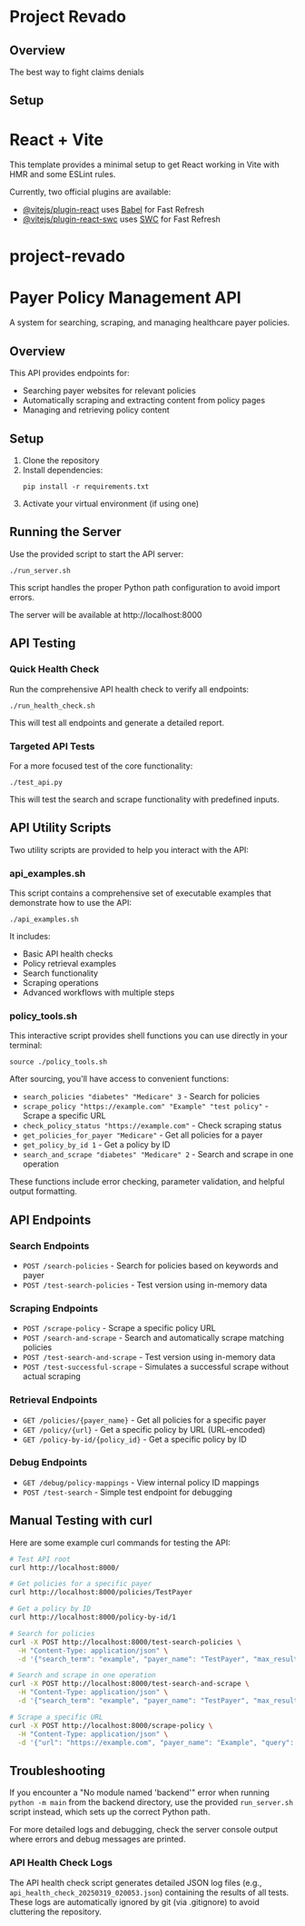 # Project Revado

## Overview

The best way to fight claims denials

## Setup

# React + Vite

This template provides a minimal setup to get React working in Vite with HMR and some ESLint rules.

Currently, two official plugins are available:

- [@vitejs/plugin-react](https://github.com/vitejs/vite-plugin-react/blob/main/packages/plugin-react/README.md) uses [Babel](https://babeljs.io/) for Fast Refresh
- [@vitejs/plugin-react-swc](https://github.com/vitejs/vite-plugin-react-swc) uses [SWC](https://swc.rs/) for Fast Refresh
# project-revado

# Payer Policy Management API

A system for searching, scraping, and managing healthcare payer policies.

## Overview

This API provides endpoints for:
- Searching payer websites for relevant policies
- Automatically scraping and extracting content from policy pages
- Managing and retrieving policy content

## Setup

1. Clone the repository
2. Install dependencies:
   ```
   pip install -r requirements.txt
   ```
3. Activate your virtual environment (if using one)

## Running the Server

Use the provided script to start the API server:

```
./run_server.sh
```

This script handles the proper Python path configuration to avoid import errors.

The server will be available at http://localhost:8000

## API Testing

### Quick Health Check

Run the comprehensive API health check to verify all endpoints:

```
./run_health_check.sh
```

This will test all endpoints and generate a detailed report.

### Targeted API Tests

For a more focused test of the core functionality:

```
./test_api.py
```

This will test the search and scrape functionality with predefined inputs.

## API Utility Scripts

Two utility scripts are provided to help you interact with the API:

### api_examples.sh

This script contains a comprehensive set of executable examples that demonstrate how to use the API:

```
./api_examples.sh
```

It includes:
- Basic API health checks
- Policy retrieval examples
- Search functionality
- Scraping operations
- Advanced workflows with multiple steps

### policy_tools.sh

This interactive script provides shell functions you can use directly in your terminal:

```
source ./policy_tools.sh
```

After sourcing, you'll have access to convenient functions:
- `search_policies "diabetes" "Medicare" 3` - Search for policies
- `scrape_policy "https://example.com" "Example" "test policy"` - Scrape a specific URL
- `check_policy_status "https://example.com"` - Check scraping status
- `get_policies_for_payer "Medicare"` - Get all policies for a payer
- `get_policy_by_id 1` - Get a policy by ID
- `search_and_scrape "diabetes" "Medicare" 2` - Search and scrape in one operation

These functions include error checking, parameter validation, and helpful output formatting.

## API Endpoints

### Search Endpoints

- `POST /search-policies` - Search for policies based on keywords and payer
- `POST /test-search-policies` - Test version using in-memory data

### Scraping Endpoints

- `POST /scrape-policy` - Scrape a specific policy URL
- `POST /search-and-scrape` - Search and automatically scrape matching policies
- `POST /test-search-and-scrape` - Test version using in-memory data
- `POST /test-successful-scrape` - Simulates a successful scrape without actual scraping

### Retrieval Endpoints

- `GET /policies/{payer_name}` - Get all policies for a specific payer
- `GET /policy/{url}` - Get a specific policy by URL (URL-encoded)
- `GET /policy-by-id/{policy_id}` - Get a specific policy by ID

### Debug Endpoints

- `GET /debug/policy-mappings` - View internal policy ID mappings
- `POST /test-search` - Simple test endpoint for debugging

## Manual Testing with curl

Here are some example curl commands for testing the API:

```bash
# Test API root
curl http://localhost:8000/

# Get policies for a specific payer
curl http://localhost:8000/policies/TestPayer

# Get a policy by ID
curl http://localhost:8000/policy-by-id/1

# Search for policies
curl -X POST http://localhost:8000/test-search-policies \
  -H "Content-Type: application/json" \
  -d '{"search_term": "example", "payer_name": "TestPayer", "max_results": 5}'

# Search and scrape in one operation
curl -X POST http://localhost:8000/test-search-and-scrape \
  -H "Content-Type: application/json" \
  -d '{"search_term": "example", "payer_name": "TestPayer", "max_results": 2}'

# Scrape a specific URL
curl -X POST http://localhost:8000/scrape-policy \
  -H "Content-Type: application/json" \
  -d '{"url": "https://example.com", "payer_name": "Example", "query": "test query"}'
```

## Troubleshooting

If you encounter a "No module named 'backend'" error when running `python -m main` from the backend directory, use the provided `run_server.sh` script instead, which sets up the correct Python path.

For more detailed logs and debugging, check the server console output where errors and debug messages are printed.

### API Health Check Logs

The API health check script generates detailed JSON log files (e.g., `api_health_check_20250319_020053.json`) containing the results of all tests. These logs are automatically ignored by git (via .gitignore) to avoid cluttering the repository.
